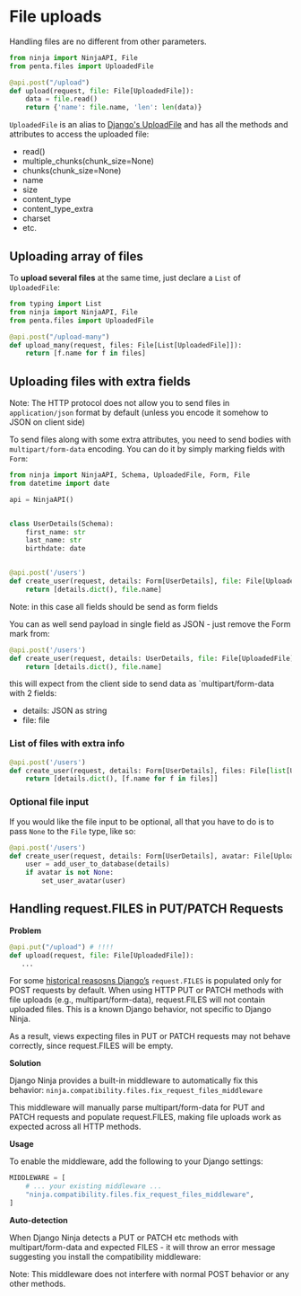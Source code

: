 # File uploads

Handling files are no different from other parameters.

```python hl_lines="1 2 5"
from ninja import NinjaAPI, File
from penta.files import UploadedFile

@api.post("/upload")
def upload(request, file: File[UploadedFile]):
    data = file.read()
    return {'name': file.name, 'len': len(data)}
```


`UploadedFile` is an alias to [Django's UploadFile](https://docs.djangoproject.com/en/stable/ref/files/uploads/#django.core.files.uploadedfile.UploadedFile) and has all the methods and attributes to access the uploaded file:

 - read()
 - multiple_chunks(chunk_size=None)
 - chunks(chunk_size=None)
 - name
 - size
 - content_type
 - content_type_extra
 - charset
 - etc.

## Uploading array of files

To **upload several files** at the same time, just declare a `List` of `UploadedFile`:


```python hl_lines="1 6"
from typing import List
from ninja import NinjaAPI, File
from penta.files import UploadedFile

@api.post("/upload-many")
def upload_many(request, files: File[List[UploadedFile]]):
    return [f.name for f in files]
```

## Uploading files with extra fields

Note: The HTTP protocol does not allow you to send files in `application/json` format by default (unless you encode it somehow to JSON on client side)

To send files along with some extra attributes, you need to send bodies with `multipart/form-data` encoding. You can do it by simply marking fields with `Form`:

```python hl_lines="14"
from ninja import NinjaAPI, Schema, UploadedFile, Form, File
from datetime import date

api = NinjaAPI()


class UserDetails(Schema):
    first_name: str
    last_name: str
    birthdate: date


@api.post('/users')
def create_user(request, details: Form[UserDetails], file: File[UploadedFile]):
    return [details.dict(), file.name]

```

Note: in this case all fields should be send as form fields

You can as well send payload in single field as JSON - just remove the Form mark from:

```python
@api.post('/users')
def create_user(request, details: UserDetails, file: File[UploadedFile]):
    return [details.dict(), file.name]

```

this will expect from the client side to send data as `multipart/form-data with 2 fields:
  
  - details: JSON as string
  - file: file


### List of files with extra info

```python
@api.post('/users')
def create_user(request, details: Form[UserDetails], files: File[list[UploadedFile]]):
    return [details.dict(), [f.name for f in files]]
```

### Optional file input

If you would like the file input to be optional, all that you have to do is to pass `None` to the `File` type, like so:

```python
@api.post('/users')
def create_user(request, details: Form[UserDetails], avatar: File[UploadedFile] = None):
    user = add_user_to_database(details)
    if avatar is not None:
        set_user_avatar(user)
```


## Handling request.FILES in PUT/PATCH Requests

**Problem**

```python
@api.put("/upload") # !!!!
def upload(request, file: File[UploadedFile]):
   ...
```

For some [historical reasosns Django’s](https://groups.google.com/g/django-users/c/BeBKj_6qNsc) `request.FILES` is populated only for POST requests by default. When using HTTP PUT or PATCH methods with file uploads (e.g., multipart/form-data), request.FILES will not contain uploaded files. This is a known Django behavior, not specific to Django Ninja.

As a result, views expecting files in PUT or PATCH requests may not behave correctly, since request.FILES will be empty.

**Solution**

Django Ninja provides a built-in middleware to automatically fix this behavior:
`ninja.compatibility.files.fix_request_files_middleware`

This middleware will manually parse multipart/form-data for PUT and PATCH requests and populate request.FILES, making file uploads work as expected across all HTTP methods.

**Usage**

To enable the middleware, add the following to your Django settings:

```python
MIDDLEWARE = [
    # ... your existing middleware ...
    "ninja.compatibility.files.fix_request_files_middleware",
]
```

**Auto-detection**

When Django Ninja detects a PUT or PATCH  etc methods with multipart/form-data and expected FILES  - it will throw an error message suggesting you install the compatibility middleware:


Note: This middleware does not interfere with normal POST behavior or any other methods.


